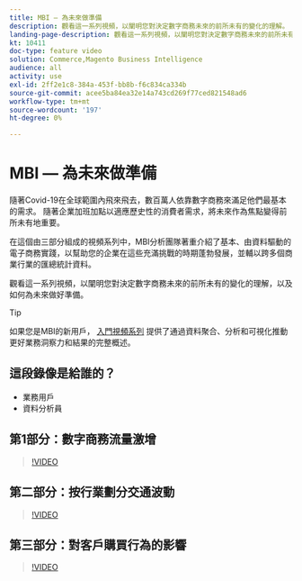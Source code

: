 ```yaml
---
title: MBI — 為未來做準備
description: 觀看這一系列視頻，以闡明您對決定數字商務未來的前所未有的變化的理解。
landing-page-description: 觀看這一系列視頻，以闡明您對決定數字商務未來的前所未有的變化的理解。
kt: 10411
doc-type: feature video
solution: Commerce,Magento Business Intelligence
audience: all
activity: use
exl-id: 2ff2e1c8-384a-453f-bb8b-f6c834ca334b
source-git-commit: acee5ba84ea32e14a743cd269f77ced821548ad6
workflow-type: tm+mt
source-wordcount: '197'
ht-degree: 0%

---
```


# MBI — 為未來做準備

隨著Covid-19在全球範圍內飛來飛去，數百萬人依靠數字商務來滿足他們最基本的需求。 隨著企業加班加點以適應歷史性的消費者需求，將未來作為焦點變得前所未有地重要。

在這個由三部分組成的視頻系列中，MBI分析團隊著重介紹了基本、由資料驅動的電子商務實踐，以幫助您的企業在這些充滿挑戰的時期蓬勃發展，並輔以跨多個商業行業的匯總統計資料。

觀看這一系列視頻，以闡明您對決定數字商務未來的前所未有的變化的理解，以及如何為未來做好準備。

>[!TIP]
>
>如果您是MBI的新用戶， [入門視頻系列](1-overview.md) 提供了通過資料聚合、分析和可視化推動更好業務洞察力和結果的完整概述。

## 這段錄像是給誰的？

- 業務用戶
- 資料分析員

## 第1部分：數字商務流量激增

>[!VIDEO](https://video.tv.adobe.com/v/342498?quality=12&learn=on)

## 第二部分：按行業劃分交通波動

>[!VIDEO](https://video.tv.adobe.com/v/342499?quality=12&learn=on)

## 第三部分：對客戶購買行為的影響

>[!VIDEO](https://video.tv.adobe.com/v/342500?quality=12&learn=on)
